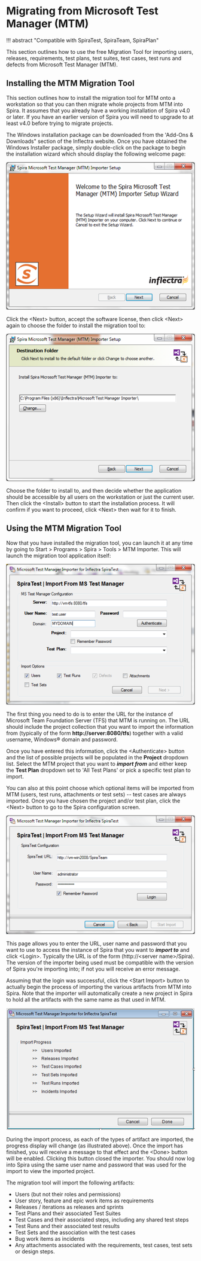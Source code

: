 #  Migrating from Microsoft Test Manager (MTM)
!!! abstract "Compatible with SpiraTest, SpiraTeam, SpiraPlan"

This section outlines how to use the free Migration Tool for importing users, releases, requirements, test plans, test suites, test cases, test runs and defects from Microsoft Test Manager (MTM).

## Installing the MTM Migration Tool
This section outlines how to install the migration tool for MTM onto a workstation so that you can then migrate whole projects from MTM into Spira. It assumes that you already have a working installation of Spira v4.0 or later. If you have an earlier version of Spira you will need to upgrade to at least v4.0 before trying to migrate projects.

The Windows installation package can be downloaded from the 'Add-Ons & Downloads" section of the Inflectra website. Once you have obtained the Windows Installer package, simply double-click on the package to begin the installation wizard which should display the following welcome page:

![](img/Migrating_from_MS_Test_Manager_64.png)  

Click the <Next\> button, accept the software license, then click <Next\> again to choose the folder to install the migration tool to:

![](img/Migrating_from_MS_Test_Manager_65.png)  

Choose the folder to install to, and then decide whether the application should be accessible by all users on the workstation or just the current user. Then click the <Install\> button to start the installation process. It will confirm if you want to proceed, click <Next\> then wait for it to finish.

## Using the MTM Migration Tool
Now that you have installed the migration tool, you can launch it at any time by going to Start \> Programs \> Spira \> Tools \> MTM Importer. This will launch the migration tool application itself:

![](img/Migrating_from_MS_Test_Manager_66.png)  

The first thing you need to do is to enter the URL for the instance of Microsoft Team Foundation Server (TFS) that MTM is running on. The URL should include the project collection that you want to import the information from (typically of the form **http://server:8080/tfs**) together with a valid username, Windows® domain and password.

Once you have entered this information, click the <Authenticate\> button and the list of possible projects will be populated in the **Project** dropdown list. Select the MTM project that you want to ***import from*** and either keep the **Test Plan** dropdown set to 'All Test Plans' or pick a specific test plan to import.

You can also at this point choose which optional items will be imported from MTM (users, test runs, attachments or test sets) -- test cases are always imported. Once you have chosen the project and/or test plan, click the <Next\> button to go to the Spira configuration screen.

![](img/Migrating_from_MS_Test_Manager_67.png)  

This page allows you to enter the URL, user name and password that you want to use to access the instance of Spira that you want to ***import to*** and click <Login\>. Typically the URL is of the form (http://<server name\>/Spira). The version of the importer being used must be compatible with the version of Spira you're importing into; if not you will receive an error message.

Assuming that the login was successful, click the <Start Import\> button to actually begin the process of importing the various artifacts from MTM into Spira. Note that the importer will automatically create a new project in Spira to hold all the artifacts with the same name as that used in MTM.

![](img/Migrating_from_MS_Test_Manager_68.png)  

During the import process, as each of the types of artifact are imported, the progress display will change (as illustrated above). Once the import has finished, you will receive a message to that effect and the <Done\> button will be enabled. Clicking this button closed the importer. You should now log into Spira using the same user name and password that was used for the import to view the imported project.

The migration tool will import the following artifacts:

- Users (but not their roles and permissions)
- User story, feature and epic work items as requirements
- Releases / iterations as releases and sprints
- Test Plans and their associated Test Suites
- Test Cases and their associated steps, including any shared test steps
- Test Runs and their associated test results
- Test Sets and the association with the test cases
- Bug work items as incidents
- Any attachments associated with the requirements, test cases, test sets or design steps.